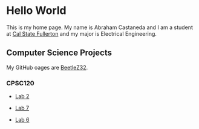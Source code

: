 # Hello World
This is my home page. My name is Abraham Castaneda and I am a student at [Cal State Fullerton](http://www.fullerton.edu/) and my major is Electrical Engineering.

## Computer Science Projects

My GitHub oages are [BeetleZ32](https://github.com/BeetleZ32).

### CPSC120

* [Lab 2](https://github.com/cpsc-pilot-fall-2022/cpsc-120-lab-02-BeetleZ32) 

* [Lab 7](https://github.com/cpsc-pilot-fall-2022/cpsc-120-lab-07-abraham-by-self)

* [Lab 6](https://github.com/cpsc-pilot-fall-2022/cpsc-120-lab-06-abraham)

